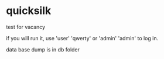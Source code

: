 # quicksilk
test for vacancy

if you will run it, use 'user' 'qwerty' or 'admin' 'admin' to log in.

data base dump is in db folder 
